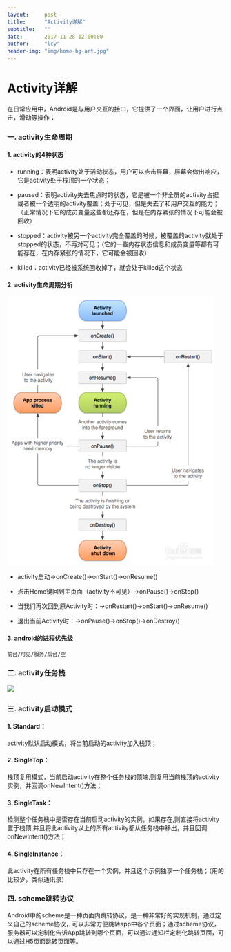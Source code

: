 ```yaml
---
layout:     post
title:      "Activity详解"
subtitle:   ""
date:       2017-11-28 12:00:00
author:     "lcy"
header-img: "img/home-bg-art.jpg"
---
```


# Activity详解
在日常应用中，Android是与用户交互的接口，它提供了一个界面，让用户进行点击，滑动等操作；
### 一. activity生命周期
#### 1. activity的4种状态
* running：表明activity处于活动状态，用户可以点击屏幕，屏幕会做出响应，它是activity处于栈顶的一个状态；

* paused：表明activity失去焦点时的状态，它是被一个非全屏的activity占据或者被一个透明的activity覆盖；处于可见，但是失去了和用户交互的能力；（正常情况下它的成员变量这些都还存在，但是在内存紧张的情况下可能会被回收）

* stopped：activity被另一个activity完全覆盖的时候，被覆盖的activity就处于stopped的状态，不再对可见；（它的一些内存状态信息和成员变量等都有可能存在，在内存紧张的情况下，它可能会被回收）

* killed：activity已经被系统回收掉了，就会处于killed这个状态

#### 2. activity生命周期分析
![](/img/in-post/activity_life_cycle.jpg)

* activity启动->onCreate()->onStart()->onResume()

* 点击Home键回到主页面（activity不可见）->onPause()->onStop()

* 当我们再次回到原Activity时：->onRestart()->onStart()->onResume()

* 退出当前Activity时：->onPause()->onStop()->onDestroy()

#### 3. android的进程优先级
    前台/可见/服务/后台/空

### 二. activity任务栈
![
](http://img.blog.csdn.net/20141224210418616?watermark/2/text/aHR0cDovL2Jsb2cuY3Nkbi5uZXQvZ3VvbGluX2Jsb2c=/font/5a6L5L2T/fontsize/400/fill/I0JBQkFCMA==/dissolve/70/gravity/SouthEast)
### 三. activity启动模式
#### 1. Standard：
activity默认启动模式，将当前启动的activity加入栈顶；

#### 2. SingleTop：
栈顶复用模式，当前启动activity在整个任务栈的顶端,则复用当前栈顶的activity实例，并回调onNewIntent()方法；

#### 3. SingleTask：
检测整个任务栈中是否存在当前启动activity的实例，如果存在,则直接将activity置于栈顶,并且将此activity以上的所有activity都从任务栈中移出，并且回调onNewIntent()方法；

#### 4. SingleInstance：
此activity在所有任务栈中只存在一个实例，并且这个示例独享一个任务栈；（用的比较少，类似通讯录）

### 四. scheme跳转协议
Android中的scheme是一种页面内跳转协议，是一种非常好的实现机制，通过定义自己的scheme协议，可以非常方便跳转app中各个页面；通过scheme协议，服务器可以定制化告诉App跳转到哪个页面，可以通过通知栏定制化跳转页面，可以通过H5页面跳转页面等。



